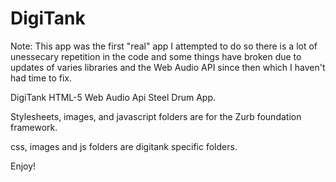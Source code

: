 DigiTank
========
Note: This app was the first "real" app I attempted to do so there is a lot of unessecary repetition in the code and some things have broken due to updates of varies libraries and the Web Audio API since then which I haven't had time to fix.

DigiTank HTML-5 Web Audio Api Steel Drum App.

Stylesheets, images, and javascript folders are for the Zurb foundation framework.

css, images and js folders are digitank specific folders.

Enjoy!

